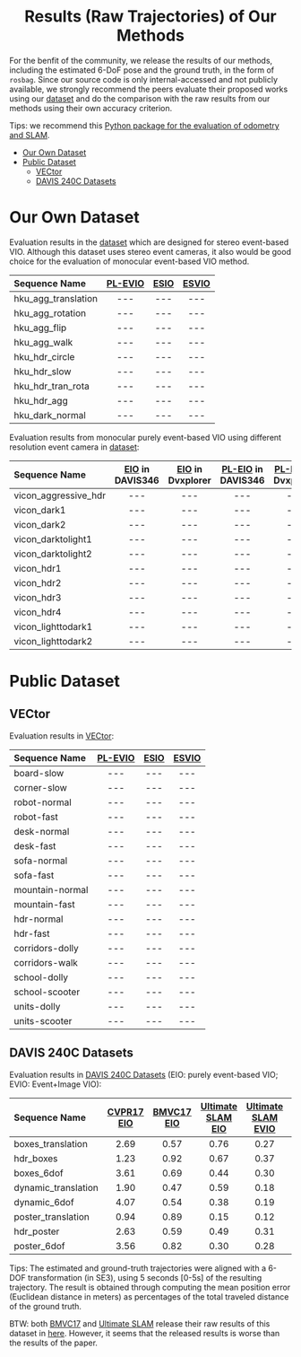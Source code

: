 <div align="center">

# Results (Raw Trajectories) of Our Methods

</div>

For the benfit of the community, we release the results of our methods, including the estimated 6-DoF pose and the ground truth, in the form of `rosbag`. 
Since our source code is only internal-accessed and not publicly available, we strongly recommend the peers evaluate their proposed works using our [dataset](https://github.com/arclab-hku/Event_based_VO-VIO-SLAM) and do the comparison with the raw results from our methods using their own accuracy criterion. 

Tips: we recommend this [Python package for the evaluation of odometry and SLAM](https://github.com/MichaelGrupp/evo).

- [Our Own Dataset](#our-own-dataset)
- [Public Dataset](#public-dataset)
  - [VECtor](#VECtor)
  - [DAVIS 240C Datasets](#DAVIS-240C-Datasets)

# Our Own Dataset
Evaluation results in the [dataset](https://github.com/arclab-hku/Event_based_VO-VIO-SLAM#Data-sequence-for-event-based-stereo-visual-inertial-odometry) which are designed for stereo event-based VIO. 
Although this dataset uses stereo event cameras, it also would be good choice for the evaluation of monocular event-based VIO method.
<div align="center"> 
 
Sequence Name|[PL-EVIO](https://github.com/arclab-hku/Event_based_VO-VIO-SLAM#2-pl-evio)|[ESIO](https://github.com/arclab-hku/Event_based_VO-VIO-SLAM#3-esvio)|[ESVIO](https://github.com/arclab-hku/Event_based_VO-VIO-SLAM#3-esvio)|
:--|:--:|:--:|:--:
hku_agg_translation|---|---|---
hku_agg_rotation|---|---|---
hku_agg_flip|---|---|---
hku_agg_walk|---|---|---
hku_hdr_circle|---|---|---
hku_hdr_slow|---|---|---
hku_hdr_tran_rota|---|---|---
hku_hdr_agg|---|---|---
hku_dark_normal|---|---|---

</div>

Evaluation results from monocular purely event-based VIO using different resolution event camera in [dataset](https://github.com/arclab-hku/Event_based_VO-VIO-SLAM#Data-sequence-for-event-based-monocular-visual-inertial-odometry):

<div align="center">

Sequence Name|[EIO](https://ieeexplore.ieee.org/document/9981970) in DAVIS346|[EIO](https://ieeexplore.ieee.org/document/9981970) in Dvxplorer|[PL-EIO](https://github.com/arclab-hku/Event_based_VO-VIO-SLAM#2-pl-evio) in DAVIS346|[PL-EIO](https://github.com/arclab-hku/Event_based_VO-VIO-SLAM#2-pl-evio) in Dvxplorer
:--|:--:|:--:|:--:|:--:
vicon_aggressive_hdr|---|---|---|---
vicon_dark1|---|---|---|---
vicon_dark2|---|---|---|---
vicon_darktolight1|---|---|---|---
vicon_darktolight2|---|---|---|---
vicon_hdr1|---|---|---|---
vicon_hdr2|---|---|---|---
vicon_hdr3|---|---|---|---
vicon_hdr4|---|---|---|---
vicon_lighttodark1|---|---|---|---
vicon_lighttodark2|---|---|---|---

</div>


# Public Dataset
## VECtor
Evaluation results in [VECtor](https://star-datasets.github.io/vector/):
<div align="center">
  
Sequence Name|[PL-EVIO](https://github.com/arclab-hku/Event_based_VO-VIO-SLAM#2-pl-evio)|[ESIO](https://github.com/arclab-hku/Event_based_VO-VIO-SLAM#3-esvio)|[ESVIO](https://github.com/arclab-hku/Event_based_VO-VIO-SLAM#3-esvio)|
:--|:--:|:--:|:--:
board-slow|---|---|---
corner-slow|---|---|---
robot-normal|---|---|---
robot-fast|---|---|---
desk-normal|---|---|---
desk-fast|---|---|---
sofa-normal|---|---|---
sofa-fast|---|---|---
mountain-normal|---|---|---
mountain-fast|---|---|---
hdr-normal|---|---|---
hdr-fast|---|---|---
corridors-dolly|---|---|---
corridors-walk|---|---|---
school-dolly|---|---|---
school-scooter|---|---|---
units-dolly|---|---|---
units-scooter|---|---|---

</div>

## DAVIS 240C Datasets
Evaluation results in [DAVIS 240C Datasets](https://rpg.ifi.uzh.ch/davis_data.html) (EIO: purely event-based VIO; EVIO: Event+Image VIO):
<div align="center">
  
Sequence Name|[CVPR17 EIO](https://openaccess.thecvf.com/content_cvpr_2017/papers/Zhu_Event-Based_Visual_Inertial_CVPR_2017_paper.pdf)|[BMVC17 EIO](https://rpg.ifi.uzh.ch/docs/BMVC17_Rebecq.pdf)|[Ultimate SLAM EIO](https://rpg.ifi.uzh.ch/docs/RAL18_VidalRebecq.pdf)|[Ultimate SLAM EVIO](https://rpg.ifi.uzh.ch/docs/RAL18_VidalRebecq.pdf)|[3DV19 EIO](https://www.research-collection.ethz.ch/bitstream/handle/20.500.11850/380462/1/3DV2019.pdf)|[RAL22 EVIO](https://arxiv.org/pdf/2204.05880.pdf)|[IROS22 EIO](https://ieeexplore.ieee.org/document/9981249)|Our [EIO](https://ieeexplore.ieee.org/document/9981970)|[PL-EVIO](https://github.com/arclab-hku/Event_based_VO-VIO-SLAM#2-pl-evio)|
:--|:--:|:--:|:--:|:--:|:--:|:--:|:--:|:--:|:--:
boxes_translation      | 2.69 | 0.57 | 0.76             |0.27 | 2.55 | 0.48 |1.0| 0.34  | 0.06
hdr_boxes              | 1.23 | 0.92 | 0.67             |0.37 | 1.75 | 0.46 |1.8| 0.40  | 0.10
boxes_6dof             | 3.61 | 0.69 | 0.44             |0.30 | 2.03 | 0.84 |1.5| 0.61  | 0.21
dynamic_translation    | 1.90 | 0.47 | 0.59             |0.18 | 1.32 | 0.40 |0.9| 0.26  | 0.24
dynamic_6dof           | 4.07 | 0.54 | 0.38             |0.19 | 0.52 | 0.79 |1.5| 0.43  | 0.48
poster_translation     | 0.94 | 0.89 | 0.15             |0.12 | 1.34 | 0.35 |1.9| 0.40  | 0.54
hdr_poster             | 2.63 | 0.59 | 0.49             |0.31 | 0.57 | 0.65 |2.8| 0.40  | 0.12
poster_6dof            | 3.56 | 0.82 | 0.30             |0.28 | 1.50 | 0.35 |1.2| 0.26  | 0.14

</div>

Tips:
The estimated and ground-truth trajectories were aligned with a 6-DOF transformation (in SE3), using 5 seconds [0-5s] of the resulting trajectory. 
The result is obtained through computing the mean position error (Euclidean distance in meters) as percentages of the total traveled distance of the ground truth.

BTW: both [BMVC17](https://rpg.ifi.uzh.ch/docs/BMVC17_Rebecq.pdf) and [Ultimate SLAM](https://rpg.ifi.uzh.ch/docs/RAL18_VidalRebecq.pdf) release their raw results of this dataset in [here](https://rpg.ifi.uzh.ch/ultimateslam.html). However, it seems that the released results is worse than the results of the paper.
